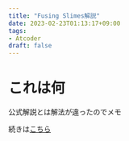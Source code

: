 ```yaml
---
title: "Fusing Slimes解説"
date: 2023-02-23T01:13:17+09:00
tags:
- Atcoder
draft: false
---
```


# これは何

公式解説とは解法が違ったのでメモ

<!--more-->

続きは[こちら](https://qitoy.github.io/misc/latex/dwacon6th_prelims_b.pdf)

